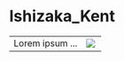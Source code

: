 
# Ishizaka_Kent
<table border="0">
 <tr>
    <td>Lorem ipsum ...</td>
    <td>

<a href="https://github.com/anuraghazra/github-readme-stats">
      <img align="left" src="https://github-readme-stats.vercel.app/api/top-langs/?username=Ishizaka-K&hide_border=true&show_icons=true&layout=donut-vertical&text_color=f5f5f2&title_color=f5f5f2&bg_color=74,30cfd0,1367d6,3413a1,210340&locale=ja&custom_title=使用言語割合&hide=LLVM&langs_count=4" />
</a> 
   </td>
 </tr>

</table>



